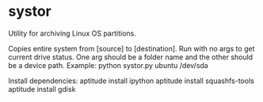 # systor
Utility for archiving Linux OS partitions.

Copies entire system from [source] to [destination].  Run with no args to get current drive status.  One arg should be a folder name and the other should be a device path.  Example:  python systor.py ubuntu /dev/sda

Install dependencies:
	aptitude install ipython
	aptitude install squashfs-tools
	aptitude install gdisk
	
	
